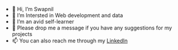 - 👋 Hi, I’m Swapnil
- 👀 I’m Intersted in Web development and data
- 🌱 I’m an avid self-learner
- 💞️ Please drop me a message if you have any suggestions for my projects
- 📫 You can also reach me through my <a href="https://www.linkedin.com/in/chauhan-swapnil/"> LinkedIn <a>

<!---
SwapnilChauhan09/SwapnilChauhan09 is a ✨ special ✨ repository because its `README.md` (this file) appears on your GitHub profile.
You can click the Preview link to take a look at your changes.
--->
